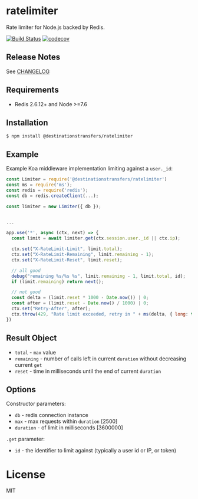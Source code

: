 # ratelimiter

Rate limiter for Node.js backed by Redis.

[![Build Status](https://travis-ci.org/destinationstransfers/ratelimiter.svg)](https://travis-ci.org/destinationstransfers/ratelimiter)
[![codecov](https://codecov.io/gh/destinationstransfers/ratelimiter/branch/master/graph/badge.svg)](https://codecov.io/gh/destinationstransfers/ratelimiter)

## Release Notes

See [CHANGELOG](CHANGELOG.md)

## Requirements

* Redis 2.6.12+ and Node >=7.6

## Installation

```
$ npm install @destinationstransfers/ratelimiter
```

## Example

Example Koa middleware implementation limiting against a `user._id`:

```js
const Limiter = require('@destinationstransfers/ratelimiter')
const ms = require('ms');
const redis = require('redis');
const db = redis.createClient(...);

const limiter = new Limiter({ db });


...

app.use('*', async (ctx, next) => {
  const limit = await limiter.get(ctx.session.user._id || ctx.ip);

  ctx.set("X-RateLimit-Limit", limit.total);
  ctx.set("X-RateLimit-Remaining", limit.remaining - 1);
  ctx.set("X-RateLimit-Reset", limit.reset);

  // all good
  debug("remaining %s/%s %s", limit.remaining - 1, limit.total, id);
  if (limit.remaining) return next();

  // not good
  const delta = (limit.reset * 1000 - Date.now()) | 0;
  const after = (limit.reset - Date.now() / 1000) | 0;
  ctx.set("Retry-After", after);
  ctx.throw(429, "Rate limit exceeded, retry in " + ms(delta, { long: true }));
})
```

## Result Object

* `total` - `max` value
* `remaining` - number of calls left in current `duration` without decreasing
  current `get`
* `reset` - time in milliseconds until the end of current `duration`

## Options

Constructor parameters:

* `db` - redis connection instance
* `max` - max requests within `duration` [2500]
* `duration` - of limit in milliseconds [3600000]

`.get` parameter:

* `id` - the identifier to limit against (typically a user id or IP, or token)

# License

MIT
